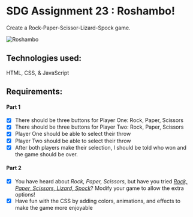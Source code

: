 # SDG Assignment 23 : Roshambo!

Create a Rock-Paper-Scissor-Lizard-Spock game.

![Roshambo](https://github.com/codyb23/SDG-GIFS/blob/master/Roshambo.gif)

## Technologies used:
HTML, CSS, & JavaScript

## Requirements:
#### Part 1
- [x] There should be three buttons for Player One: Rock, Paper, Scissors
- [x] There should be three buttons for Player Two: Rock, Paper, Scissors
- [x] Player One should be able to select their throw
- [x] Player Two should be able to select their throw
- [x] After both players make their selection, I should be told who won and the game should be over.

#### Part 2
- [x] You have heard about _Rock, Paper, Scissors_, but have you tried
      [_Rock, Paper, Scissors, Lizard, Spock_](https://bigbangtheory.fandom.com/wiki/Rock,_Paper,_Scissors,_Lizard,_Spock)?
      Modify your game to allow the extra options!
- [x] Have fun with the CSS by adding colors, animations, and effects to make the
      game more enjoyable

